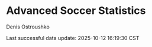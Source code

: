 # Advanced Soccer Statistics
Denis Ostroushko

<!-- gfm -->

Last successful data update: 2025-10-12 16:19:30 CST
